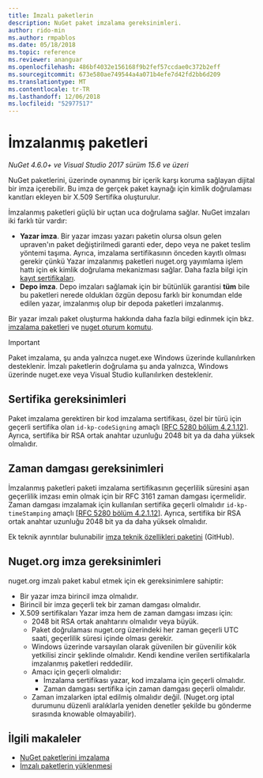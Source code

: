 ```yaml
---
title: İmzalı paketlerin
description: NuGet paket imzalama gereksinimleri.
author: rido-min
ms.author: rmpablos
ms.date: 05/18/2018
ms.topic: reference
ms.reviewer: ananguar
ms.openlocfilehash: 486bf4032e156168f9b2fef57ccdae0c372b2eff
ms.sourcegitcommit: 673e580ae749544a4a071b4efe7d42fd2bb6d209
ms.translationtype: MT
ms.contentlocale: tr-TR
ms.lasthandoff: 12/06/2018
ms.locfileid: "52977517"
---
```

# <a name="signed-packages"></a>İmzalanmış paketleri

*NuGet 4.6.0+ ve Visual Studio 2017 sürüm 15.6 ve üzeri*

NuGet paketlerini, üzerinde oynanmış bir içerik karşı koruma sağlayan dijital bir imza içerebilir. Bu imza de gerçek paket kaynağı için kimlik doğrulaması kanıtları ekleyen bir X.509 Sertifika oluşturulur.

İmzalanmış paketleri güçlü bir uçtan uca doğrulama sağlar. NuGet imzaları iki farklı tür vardır:
- **Yazar imza**. Bir yazar imzası yazarı paketin olursa olsun gelen upraven'ın paket değiştirilmedi garanti eder, depo veya ne paket teslim yöntemi taşıma. Ayrıca, imzalama sertifikasının önceden kayıtlı olması gerekir çünkü Yazar imzalanmış paketleri nuget.org yayımlama işlem hattı için ek kimlik doğrulama mekanizması sağlar. Daha fazla bilgi için [kayıt sertifikaları](#register-certificate-on-nugetorg).
- **Depo imza**. Depo imzaları sağlamak için bir bütünlük garantisi **tüm** bile bu paketleri nerede oldukları özgün deposu farklı bir konumdan elde edilen yazar, imzalanmış olup bir depoda paketleri imzalanmış.   

Bir yazar imzalı paket oluşturma hakkında daha fazla bilgi edinmek için bkz. [imzalama paketleri](../create-packages/Sign-a-package.md) ve [nuget oturum komutu](../tools/cli-ref-sign.md).

> [!Important]
> Paket imzalama, şu anda yalnızca nuget.exe Windows üzerinde kullanılırken desteklenir. İmzalı paketlerin doğrulama şu anda yalnızca, Windows üzerinde nuget.exe veya Visual Studio kullanılırken desteklenir.

## <a name="certificate-requirements"></a>Sertifika gereksinimleri

Paket imzalama gerektiren bir kod imzalama sertifikası, özel bir türü için geçerli sertifika olan `id-kp-codeSigning` amaçlı [[RFC 5280 bölüm 4.2.1.12](https://tools.ietf.org/html/rfc5280#section-4.2.1.12)]. Ayrıca, sertifika bir RSA ortak anahtar uzunluğu 2048 bit ya da daha yüksek olmalıdır.

## <a name="timestamp-requirements"></a>Zaman damgası gereksinimleri

İmzalanmış paketleri paketi imzalama sertifikasının geçerlilik süresini aşan geçerlilik imzası emin olmak için bir RFC 3161 zaman damgası içermelidir. Zaman damgası imzalamak için kullanılan sertifika geçerli olmalıdır `id-kp-timeStamping` amaçlı [[RFC 5280 bölüm 4.2.1.12](https://tools.ietf.org/html/rfc5280#section-4.2.1.12)]. Ayrıca, sertifika bir RSA ortak anahtar uzunluğu 2048 bit ya da daha yüksek olmalıdır.

Ek teknik ayrıntılar bulunabilir [imza teknik özellikleri paketini](https://github.com/NuGet/Home/wiki/Package-Signatures-Technical-Details) (GitHub).

## <a name="signature-requirements-on-nugetorg"></a>Nuget.org imza gereksinimleri

nuget.org imzalı paket kabul etmek için ek gereksinimlere sahiptir:

- Bir yazar imza birincil imza olmalıdır.
- Birincil bir imza geçerli tek bir zaman damgası olmalıdır.
- X.509 sertifikaları Yazar imza hem de zaman damgası imzası için:
  - 2048 bit RSA ortak anahtarını olmalıdır veya büyük.
  - Paket doğrulaması nuget.org üzerindeki her zaman geçerli UTC saati, geçerlilik süresi içinde olması gerekir.
  - Windows üzerinde varsayılan olarak güvenilen bir güvenilir kök yetkilisi zincir şeklinde olmalıdır. Kendi kendine verilen sertifikalarla imzalanmış paketleri reddedilir.
  - Amacı için geçerli olmalıdır: 
    - İmzalama sertifikası yazar, kod imzalama için geçerli olmalıdır.
    - Zaman damgası sertifika için zaman damgası geçerli olmalıdır.
  - Zaman imzalarken iptal edilmiş olmalıdır değil. (Nuget.org iptal durumunu düzenli aralıklarla yeniden denetler şekilde bu gönderme sırasında knowable olmayabilir).
  
  
## <a name="related-articles"></a>İlgili makaleler

- [NuGet paketlerini imzalama](../create-packages/Sign-a-Package.md)
- [İmzalı paketlerin yüklenmesi](../consume-packages/installing-signed-packages.md)
